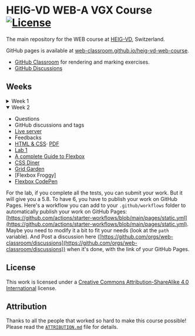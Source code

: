 # HEIG-VD WEB-A VGX Course [![License](https://img.shields.io/github/license/web-classroom/heig-vd-web-course)](./LICENSE.md)

The main repository for the WEB course at [HEIG-VD](https://heig-vd.ch),
Switzerland.

GitHub pages is available at
[web-classroom.github.io/heig-vd-web-course](https://web-classroom.github.io/heig-vd-web-course).

- [GitHub Classroom](https://classroom.github.com/classrooms/54867215-web-classroom-spring-24-vgx)
  for rendering and marking exercises.
- [GitHub Discussions](https://github.com/orgs/web-classroom/discussions)

## Weeks

<details>
<summary>Week 1</summary>

- [1. Course organization](./docs/01-course-organization/README.md) ·
  [PDF](https://web-classroom.github.io/heig-vd-web-course/docs/01-course-organization/01-course-organization-presentation.pdf)
- [Mentimeter](https://www.menti.com/alymv975842y)
- [Fiche d'unité](https://gaps.heig-vd.ch/consultation/fiches/uv/uv.php?id=7169)
- [Quiz](https://quiz.beescreens.ch/quiz?url=https://web-classroom.github.io/heig-vd-web-course/docs/01-course-organization/quiz.json)
- [Lab 0](https://classroom.github.com/a/LnwMbvsM)
- [Introduction](https://web-classroom.github.io/slides/1-introduction.html) ·
  [PDF](https://web-classroom.github.io/slides/1-introduction.html?print-pdf)
- [HTML & CSS](https://web-classroom.github.io/slides/2-html-css.html#/)·
  [PDF](https://web-classroom.github.io/slides/2-html-css.html?print-pdf)

</details>
<details open>
<summary>Week 2</summary>

- Questions
- GitHub discussions and tags
- [Live server](https://marketplace.visualstudio.com/items?itemName=ritwickdey.LiveServer)
- Feedbacks
- [HTML & CSS](https://web-classroom.github.io/slides/2-html-css.html#/)·
  [PDF](https://web-classroom.github.io/slides/2-html-css.html?print-pdf)
- [Lab 1](https://classroom.github.com/a/lRdvseJd)
- [A complete Guide to Flexbox](https://css-tricks.com/snippets/css/a-guide-to-flexbox/)
- [CSS Diner](https://flukeout.github.io/)
- [Grid Garden](https://cssgridgarden.com/)
- [Flexbox Froggy]
- [Flexbox CodePen](https://codepen.io/bchapuis-the-decoder/embed/ZEoawVE?height=265&theme-id=light&default-tab=html,result)

For the lab, if you complete all the tests, you can submit your work. But it will give you a 5.8. To have 6, you have to publish your work on GitHub Pages. Here's a workflow you can add to your `.github/workflows` folder to automatically publish your work on GitHub Pages: [https://github.com/actions/starter-workflows/blob/main/pages/static.yml](https://github.com/actions/starter-workflows/blob/main/pages/static.yml). Maybe you need to modify it a bit to fit your needs (look at the `path` variable). And Post a discussion here ([https://github.com/orgs/web-classroom/discussions](https://github.com/orgs/web-classroom/discussions)) when it's done, with the link of your GitHub Pages.

</details>

## License

This work is licensed under a
[Creative Commons Attribution-ShareAlike 4.0 International](./LICENSE.md)
license.

## Attribution

Thanks to all the people that worked so hard to make this course possible!
Please read the [`ATTRIBUTION.md`](./ATTRIBUTION.md) file for details.
